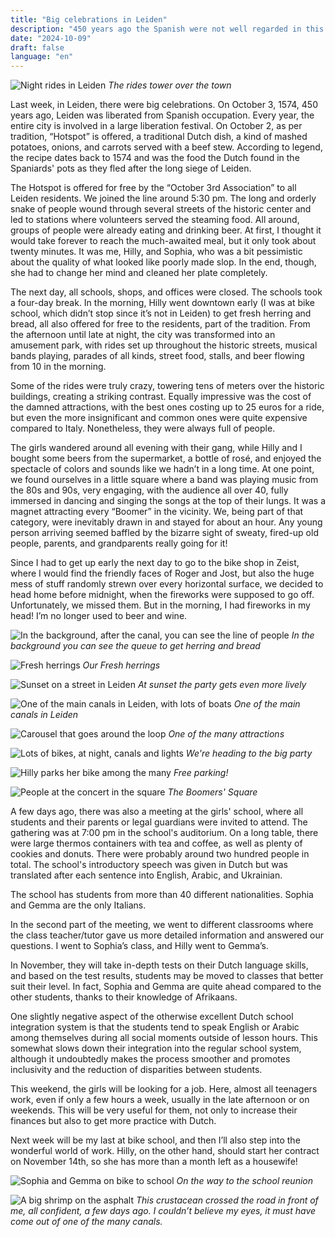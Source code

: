 ```yaml
---
title: "Big celebrations in Leiden"
description: "450 years ago the Spanish were not well regarded in this area"
date: "2024-10-09"
draft: false
language: "en"
---
```


![Night rides in Leiden](../../../../assets/images/post-35/pic-1.jpg)
_The rides tower over the town_

Last week, in Leiden, there were big celebrations. On October 3, 1574, 450 years ago, Leiden was liberated from Spanish occupation. Every year, the entire city is involved in a large liberation festival. On October 2, as per tradition, “Hotspot” is offered, a traditional Dutch dish, a kind of mashed potatoes, onions, and carrots served with a beef stew. According to legend, the recipe dates back to 1574 and was the food the Dutch found in the Spaniards' pots as they fled after the long siege of Leiden.

The Hotspot is offered for free by the “October 3rd Association” to all Leiden residents. We joined the line around 5:30 pm. The long and orderly snake of people wound through several streets of the historic center and led to stations where volunteers served the steaming food. All around, groups of people were already eating and drinking beer. At first, I thought it would take forever to reach the much-awaited meal, but it only took about twenty minutes. It was me, Hilly, and Sophia, who was a bit pessimistic about the quality of what looked like poorly made slop. In the end, though, she had to change her mind and cleaned her plate completely.

The next day, all schools, shops, and offices were closed. The schools took a four-day break. In the morning, Hilly went downtown early (I was at bike school, which didn’t stop since it’s not in Leiden) to get fresh herring and bread, all also offered for free to the residents, part of the tradition. From the afternoon until late at night, the city was transformed into an amusement park, with rides set up throughout the historic streets, musical bands playing, parades of all kinds, street food, stalls, and beer flowing from 10 in the morning.

Some of the rides were truly crazy, towering tens of meters over the historic buildings, creating a striking contrast. Equally impressive was the cost of the damned attractions, with the best ones costing up to 25 euros for a ride, but even the more insignificant and common ones were quite expensive compared to Italy. Nonetheless, they were always full of people.

The girls wandered around all evening with their gang, while Hilly and I bought some beers from the supermarket, a bottle of rosé, and enjoyed the spectacle of colors and sounds like we hadn’t in a long time. At one point, we found ourselves in a little square where a band was playing music from the 80s and 90s, very engaging, with the audience all over 40, fully immersed in dancing and singing the songs at the top of their lungs. It was a magnet attracting every “Boomer” in the vicinity. We, being part of that category, were inevitably drawn in and stayed for about an hour. Any young person arriving seemed baffled by the bizarre sight of sweaty, fired-up old people, parents, and grandparents really going for it!

Since I had to get up early the next day to go to the bike shop in Zeist, where I would find the friendly faces of Roger and Jost, but also the huge mess of stuff randomly strewn over every horizontal surface, we decided to head home before midnight, when the fireworks were supposed to go off. Unfortunately, we missed them. But in the morning, I had fireworks in my head! I’m no longer used to beer and wine.

![In the background, after the canal, you can see the line of people](../../../../assets/images/post-35/pic-2.jpg)
_In the background you can see the queue to get herring and bread_

![Fresh herrings](../../../../assets/images/post-35/pic-3.jpg)
_Our Fresh herrings_

![Sunset on a street in Leiden](../../../../assets/images/post-35/pic-5.jpg)
_At sunset the party gets even more lively_

![One of the main canals in Leiden, with lots of boats](../../../../assets/images/post-35/pic-6.jpg)
_One of the main canals in Leiden_

![Carousel that goes around the loop](../../../../assets/images/post-35/pic-7.jpg)
_One of the many attractions_

![Lots of bikes, at night, canals and lights](../../../../assets/images/post-35/pic-8.jpg)
_We're heading to the big party_

![Hilly parks her bike among the many](../../../../assets/images/post-35/pic-9.jpg)
_Free parking!_

![People at the concert in the square](../../../../assets/images/post-35/pic-10.jpg)
_The Boomers' Square_

A few days ago, there was also a meeting at the girls' school, where all students and their parents or legal guardians were invited to attend. The gathering was at 7:00 pm in the school's auditorium. On a long table, there were large thermos containers with tea and coffee, as well as plenty of cookies and donuts. There were probably around two hundred people in total. The school's introductory speech was given in Dutch but was translated after each sentence into English, Arabic, and Ukrainian.

The school has students from more than 40 different nationalities. Sophia and Gemma are the only Italians.

In the second part of the meeting, we went to different classrooms where the class teacher/tutor gave us more detailed information and answered our questions. I went to Sophia’s class, and Hilly went to Gemma’s.

In November, they will take in-depth tests on their Dutch language skills, and based on the test results, students may be moved to classes that better suit their level. In fact, Sophia and Gemma are quite ahead compared to the other students, thanks to their knowledge of Afrikaans.

One slightly negative aspect of the otherwise excellent Dutch school integration system is that the students tend to speak English or Arabic among themselves during all social moments outside of lesson hours. This somewhat slows down their integration into the regular school system, although it undoubtedly makes the process smoother and promotes inclusivity and the reduction of disparities between students.

This weekend, the girls will be looking for a job. Here, almost all teenagers work, even if only a few hours a week, usually in the late afternoon or on weekends. This will be very useful for them, not only to increase their finances but also to get more practice with Dutch.

Next week will be my last at bike school, and then I’ll also step into the wonderful world of work. Hilly, on the other hand, should start her contract on November 14th, so she has more than a month left as a housewife!

![Sophia and Gemma on bike to school](../../../../assets/images/post-35/pic-11.jpg)
_On the way to the school reunion_

![A big shrimp on the asphalt](../../../../assets/images/post-35/pic-4.jpg)
_This crustacean crossed the road in front of me, all confident, a few days ago. I couldn’t believe my eyes, it must have come out of one of the many canals._
